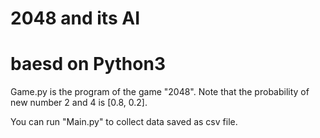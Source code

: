 # 2048 and its AI
# baesd on Python3

Game.py is the program of the game "2048".
Note that the probability of new number 2 and 4 is [0.8, 0.2].

You can run "Main.py" to collect data saved as csv file.
